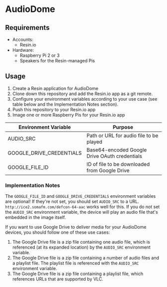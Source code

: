 # AudioDome


## Requirements

* Accounts:
  * Resin.io
* Hardware:
  * Raspberry Pi 2 or 3
  * Speakers for the Resin-managed Pis

## Usage

1. Create a Resin application for AudioDome
1. Clone down this repository and add the Resin.io app as a git remote.
1. Configure your environment variables according to your use case (see table
  below and the Implementation Notes section).
1. Push this repository to your Resin.io app
1. Image one or more Raspberry Pis for your Resin.io app

| Environment Variable     | Purpose                                          |
|--------------------------|--------------------------------------------------|
| AUDIO_SRC                | Path or URL for audio file to be played          |
| GOOGLE_DRIVE_CREDENTIALS | Base64-encoded Google Drive OAuth credentials    |
| GOOGLE_FILE_ID           | ID of file to be downloaded from Google Drive    |


### Implementation Notes

The `GOOGLE_FILE_ID` and `GOOGLE_DRIVE_CREDENTIALS` environment variables are
optional!  If they're not set, you should set `AUDIO_SRC` to a URL.  
`http://ice2.somafm.com/defcon-64-aac` works well for this.  If you do not set
the `AUDIO_SRC` environment variable, the device will play an audio file that's
embedded in the image itself.

If you want to use Google Drive to deliver media for your AudioDome devices,
you should follow one of these use cases:

1. The Google Drive file is a zip file containing one audio file, which is
 referenced (at its expanded location) by the `AUDIO_SRC` environment variable.
1. The Google Drive file is a zip file containing a number of audio files and
  a playlist file.  The playlist file is referenced with the `AUDIO_SRC`
  environment variable.
1. The Google Drive file is a zip file containing a playlist file, which
  references URLs that are supported by VLC.
